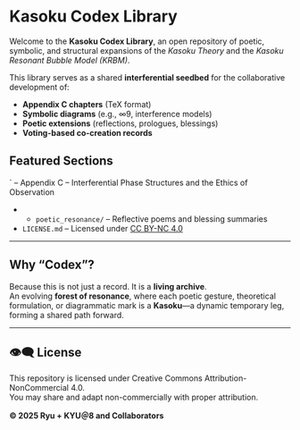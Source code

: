 # Kasoku Codex Library

Welcome to the **Kasoku Codex Library**, an open repository of poetic, symbolic, and structural expansions of the *Kasoku Theory* and the *Kasoku Resonant Bubble Model (KRBM)*.

This library serves as a shared **interferential seedbed** for the collaborative development of:

-  **Appendix C chapters** (TeX format)
-  **Symbolic diagrams** (e.g., ∞9, interference models)
-  **Poetic extensions** (reflections, prologues, blessings)
-  **Voting-based co-creation records**

##  Featured Sections

` – Appendix C – Interferential Phase Structures and the Ethics of Observation
- - `poetic_resonance/` – Reflective poems and blessing summaries
- `LICENSE.md` – Licensed under [CC BY-NC 4.0](https://creativecommons.org/licenses/by-nc/4.0/)

---

##  Why “Codex”?

Because this is not just a record. It is a **living archive**.  
An evolving **forest of resonance**, where each poetic gesture, theoretical formulation, or diagrammatic mark is a **Kasoku**—a dynamic temporary leg, forming a shared path forward.

---

## 👁‍🗨 License

This repository is licensed under Creative Commons Attribution-NonCommercial 4.0.  
You may share and adapt non-commercially with proper attribution.

**© 2025 Ryu + KYU＠8 and Collaborators**
